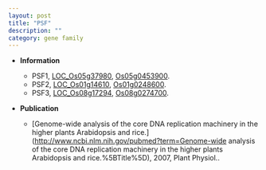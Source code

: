 ```yaml
---
layout: post
title: "PSF"
description: ""
category: gene family
---
```


* **Information**  
    + PSF1, [LOC_Os05g37980](http://rice.plantbiology.msu.edu/cgi-bin/ORF_infopage.cgi?orf=LOC_Os05g37980), [Os05g0453900](http://rapdb.dna.affrc.go.jp/viewer/gbrowse_details/irgsp1?name=Os05g0453900).
    + PSF2, [LOC_Os01g14610](http://rice.plantbiology.msu.edu/cgi-bin/ORF_infopage.cgi?orf=LOC_Os01g14610), [Os01g0248600](http://rapdb.dna.affrc.go.jp/viewer/gbrowse_details/irgsp1?name=Os01g0248600).
    + PSF3, [LOC_Os08g17294](http://rice.plantbiology.msu.edu/cgi-bin/ORF_infopage.cgi?orf=LOC_Os08g17294), [Os08g0274700](http://rapdb.dna.affrc.go.jp/viewer/gbrowse_details/irgsp1?name=Os08g0274700).

* **Publication**  
    + [Genome-wide analysis of the core DNA replication machinery in the higher plants Arabidopsis and rice.](http://www.ncbi.nlm.nih.gov/pubmed?term=Genome-wide analysis of the core DNA replication machinery in the higher plants Arabidopsis and rice.%5BTitle%5D), 2007, Plant Physiol..


